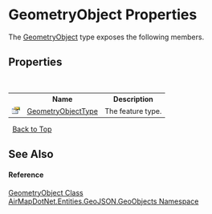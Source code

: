 # GeometryObject Properties
 

The <a href="6819a0a5-e25b-befd-47e6-62c271889862">GeometryObject</a> type exposes the following members.


## Properties
&nbsp;<table><tr><th></th><th>Name</th><th>Description</th></tr><tr><td>![Public property](media/pubproperty.gif "Public property")</td><td><a href="02b650c8-1f38-39aa-f433-0f5f0b01c099">GeometryObjectType</a></td><td>
The feature type.</td></tr></table>&nbsp;
<a href="#geometryobject-properties">Back to Top</a>

## See Also


#### Reference
<a href="6819a0a5-e25b-befd-47e6-62c271889862">GeometryObject Class</a><br /><a href="53277a20-13b4-4ad7-12a4-b69a3037c159">AirMapDotNet.Entities.GeoJSON.GeoObjects Namespace</a><br />